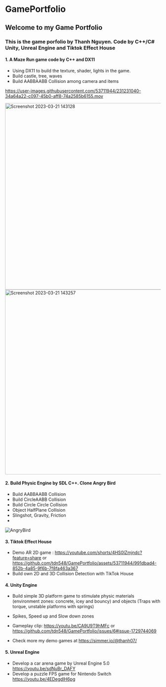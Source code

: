 # GamePortfolio
## Welcome to my Game Portfolio

### This is the game porfolio by Thanh Nguyen. Code by C++/C# Unity, Unreal Engine and Tiktok Effect House
#### 1. A Maze Run game code by C++ and DX11
- Using DX11 to build the texture, shader, lights in the game.
- Build castle, tree, waves
- Build AABBAABB Collision among camera and items

https://user-images.githubusercontent.com/53711944/231231040-34a64a22-c097-45b0-aff8-74a2585b6155.mov

<img width="601" alt="Screenshot 2023-03-21 143128" src="https://user-images.githubusercontent.com/53711944/226707644-476e6d64-437d-433a-9e0c-b3e98758902a.png">
<img width="596" alt="Screenshot 2023-03-21 143257" src="https://user-images.githubusercontent.com/53711944/226707780-68207f1a-e116-4fea-8b77-e1d35d2494ef.png">



#### 2. Build Physic Engine by SDL C++. Clone Angry Bird
- Build AABBAABB Collision
- Build CircleAABB Collision
- Build Circle Circle Collision
- Object HalfPlane Collision
- Slingshot, Gravity, Friction 
- 
![AngryBird](https://user-images.githubusercontent.com/53711944/226696637-7b32dc7a-26e2-4e75-9a57-1712911429e2.png)

#### 3. Tiktok Effect House
- Demo AR 2D game : https://youtube.com/shorts/4HS0lZmjndc?feature=share or https://github.com/tdn548/GamePortfolio/assets/53711944/991dbad4-852b-4a85-9f6b-7f8fa463a367
- Build own 2D and 3D Collision Detection with TikTok House

#### 4. Unity Engine 
- Build simple 3D platform game to stimulate physic materials (environment zones: concrete, icey and bouncy) and objects (Traps with torque, unstable platforms with springs)
- Spikes, Speed up and Slow down zones
- Gameplay clip: https://youtu.be/CA9U9T9hMFc or https://github.com/tdn548/GamePortfolio/issues/6#issue-1729744069


- Check more my demo games at https://simmer.io/@thanh07/
#### 5. Unreal Engine  
- Develop a car arena game by Unreal Engine 5.0
https://youtu.be/sdNuBr_DAFY
- Develop a puzzle FPS game for Nintendo Switch
https://youtu.be/4EDegdlH6pg
